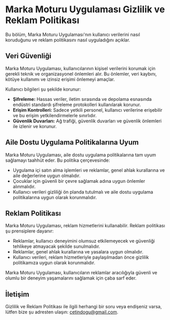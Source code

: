 # Marka Moturu Uygulaması Gizlilik ve Reklam Politikası

Bu bölüm, Marka Moturu Uygulaması'nın kullanıcı verilerini nasıl koruduğunu ve reklam politikasını nasıl uyguladığını açıklar.

## Veri Güvenliği

Marka Moturu Uygulaması, kullanıcılarının kişisel verilerini korumak için gerekli teknik ve organizasyonel önlemleri alır. Bu önlemler, veri kaybını, kötüye kullanımı ve izinsiz erişimi önlemeyi amaçlar.

Kullanıcı bilgileri şu şekilde korunur:

- **Şifreleme:** Hassas veriler, iletim sırasında ve depolama esnasında endüstri standardı şifreleme protokolleri kullanılarak korunur.
- **Erişim Kontrolleri:** Sadece yetkili personel, kullanıcı verilerine erişebilir ve bu erişim yetkilendirmelerle sınırlıdır.
- **Güvenlik Duvarları:** Ağ trafiği, güvenlik duvarları ve güvenlik önlemleri ile izlenir ve korunur.

## Aile Dostu Uygulama Politikalarına Uyum

Marka Moturu Uygulaması, aile dostu uygulama politikalarına tam uyum sağlamayı taahhüt eder. Bu politika çerçevesinde:

- Uygulama içi satın alma işlemleri ve reklamlar, genel ahlak kurallarına ve aile değerlerine uygun olmalıdır.
- Çocuklar için güvenli bir çevre sağlamak adına uygun önlemler alınmalıdır.
- Kullanıcı verileri gizliliği ön planda tutulmalı ve aile dostu uygulama politikalarına uygun olarak korunmalıdır.

## Reklam Politikası

Marka Moturu Uygulaması, reklam hizmetlerini kullanabilir. Reklam politikası şu prensiplere dayanır:

- Reklamlar, kullanıcı deneyimini olumsuz etkilemeyecek ve güvenliği tehlikeye atmayacak şekilde sunulmalıdır.
- Reklamlar, genel ahlak kurallarına ve yasalara uygun olmalıdır.
- Kullanıcı verileri, reklam hizmetleriyle paylaşılmadan önce gizlilik politikamıza uygun olarak korunmalıdır.

Marka Moturu Uygulaması, kullanıcıların reklamlar aracılığıyla güvenli ve olumlu bir deneyim yaşamalarını sağlamak için çaba sarf eder.

## İletişim

Gizlilik ve Reklam Politikası ile ilgili herhangi bir soru veya endişeniz varsa, lütfen bize şu adresten ulaşın: [cetindogu@gmail.com](mailto:cetindogu@gmail.com).
